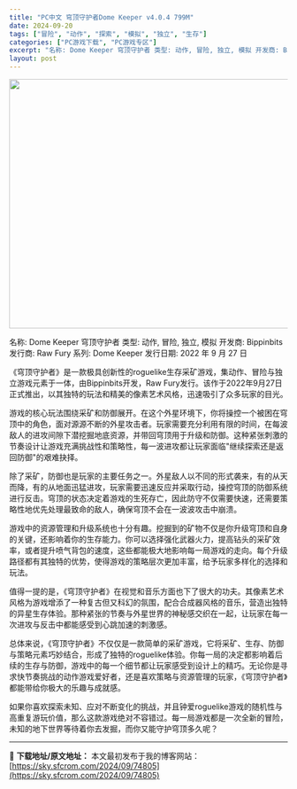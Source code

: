 ```yaml
---
title: "PC中文 穹顶守护者Dome Keeper v4.0.4 799M"
date: 2024-09-20
tags: ["冒险", "动作", "探索", "模拟", "独立", "生存"]
categories: ["PC游戏下载", "PC游戏专区"]
excerpt: "名称: Dome Keeper 穹顶守护者 类型: 动作, 冒险, 独立, 模拟 开发商: Bippinbits 发行商: Raw Fury 系列: Dome Keeper 发行日期: 2022 年 9 月 27 日 《穹顶守护者》是一款极具创新性的roguelike生存采矿游戏，集动作、冒险与独立&hellip;"
layout: post
---
```


<img class="aligncenter size-full wp-image-74806" src="https://sky.sfcrom.com/wp-content/uploads/2024/09/2024092003064065.webp" alt="" width="800" height="450" />

名称: Dome Keeper 穹顶守护者
类型: 动作, 冒险, 独立, 模拟
开发商: Bippinbits
发行商: Raw Fury
系列: Dome Keeper
发行日期: 2022 年 9 月 27 日

《穹顶守护者》是一款极具创新性的roguelike生存采矿游戏，集动作、冒险与独立游戏元素于一体，由Bippinbits开发，Raw Fury发行。该作于2022年9月27日正式推出，以其独特的玩法和精美的像素艺术风格，迅速吸引了众多玩家的目光。

游戏的核心玩法围绕采矿和防御展开。在这个外星环境下，你将操控一个被困在穹顶中的角色，面对源源不断的外星攻击者。玩家需要充分利用有限的时间，在每波敌人的进攻间隙下潜挖掘地底资源，并带回穹顶用于升级和防御。这种紧张刺激的节奏设计让游戏充满挑战性和策略性，每一波进攻都让玩家面临"继续探索还是返回防御"的艰难抉择。

除了采矿，防御也是玩家的主要任务之一。外星敌人以不同的形式袭来，有的从天而降，有的从地面迅猛进攻，玩家需要迅速反应并采取行动，操控穹顶的防御系统进行反击。穹顶的状态决定着游戏的生死存亡，因此防守不仅需要快速，还需要策略性地优先处理最致命的敌人，确保穹顶不会在一波波攻击中崩溃。

游戏中的资源管理和升级系统也十分有趣。挖掘到的矿物不仅是你升级穹顶和自身的关键，还影响着你的生存能力。你可以选择强化武器火力，提高钻头的采矿效率，或者提升喷气背包的速度，这些都能极大地影响每一局游戏的走向。每个升级路径都有其独特的优势，使得游戏的策略层次更加丰富，给予玩家多样化的选择和玩法。

值得一提的是，《穹顶守护者》在视觉和音乐方面也下了很大的功夫。其像素艺术风格为游戏增添了一种复古但又科幻的氛围，配合合成器风格的音乐，营造出独特的异星生存体验。那种紧张的节奏与外星世界的神秘感交织在一起，让玩家在每一次进攻与反击中都能感受到心跳加速的刺激感。

总体来说，《穹顶守护者》不仅仅是一款简单的采矿游戏，它将采矿、生存、防御与策略元素巧妙结合，形成了独特的roguelike体验。你每一局的决定都影响着后续的生存与防御，游戏中的每一个细节都让玩家感受到设计上的精巧。无论你是寻求快节奏挑战的动作游戏爱好者，还是喜欢策略与资源管理的玩家，《穹顶守护者》都能带给你极大的乐趣与成就感。

如果你喜欢探索未知、应对不断变化的挑战，并且钟爱roguelike游戏的随机性与高重复游玩价值，那么这款游戏绝对不容错过。每一局游戏都是一次全新的冒险，未知的地下世界等待着你去发掘，而你又能守护穹顶多久呢？

---
📖 **下载地址/原文地址：** 本文最初发布于我的博客网站：[https://sky.sfcrom.com/2024/09/74805](https://sky.sfcrom.com/2024/09/74805)
